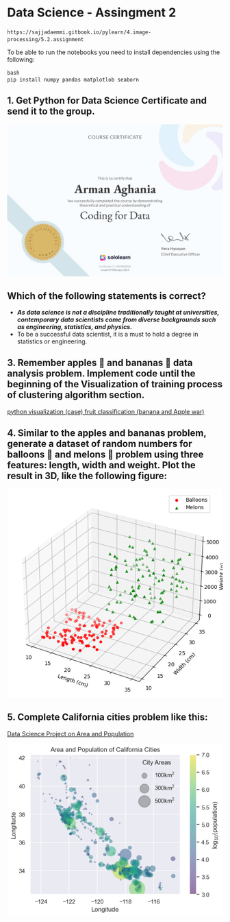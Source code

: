 # Data Science - Assingment 2

`https://sajjadaemmi.gitbook.io/pylearn/4.image-processing/5.2.assignment`

To be able to run the notebooks you need to install dependencies using the following:

    bash
    pip install numpy pandas matplotlob seaborn



## 1. Get Python for Data Science Certificate and send it to the group.

![!certificate](https://github.com/ArmanAghania/PyLearn/blob/main/Data%20Science/Session%202/Assignment/sololearn_certificate/photo_2024-02-17_16-24-31.jpg)


## Which of the following statements is correct?

* ***As data science is not a discipline traditionally taught at universities, contemporary data scientists come from diverse backgrounds such as engineering, statistics, and physics.***
* To be a successful data scientist, it is a must to hold a degree in statistics or engineering.



## 3. Remember apples 🍎 and bananas 🍌 data analysis problem. Implement code until the beginning of the Visualization of training process of clustering algorithm section.
<a href='https://www.fatalerrors.org/a/python-visualization-case-fruit-classification-banana-and-apple-war.html'>python visualization (case) fruit classification (banana and Apple war)
</a>


## 4. Similar to the apples and bananas problem, generate a dataset of random numbers for balloons 🎈 and melons 🍈 problem using three features: length, width and weight. Plot the result in 3D, like the following figure:


![!ballons&melons](https://github.com/ArmanAghania/PyLearn/blob/main/Data%20Science/Session%202/Assignment/3d_plot/output.png)

## 5. Complete California cities problem like this:
<a href='https://thecleverprogrammer.com/2020/05/09/data-science-project-on-area-and-population/'>Data Science Project on Area and Population
</a>


![!city_population](https://github.com/ArmanAghania/PyLearn/blob/main/Data%20Science/Session%202/Assignment/california_cities/output.png)